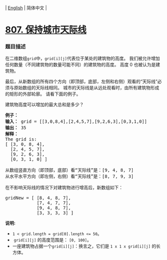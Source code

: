 | [English](README_EN.md) | 简体中文 |

# [807. 保持城市天际线](https://leetcode-cn.com/problems/max-increase-to-keep-city-skyline)
 ### 题目描述
<p>在二维数组<code>grid</code>中，<code>grid[i][j]</code>代表位于某处的建筑物的高度。 我们被允许增加任何数量（不同建筑物的数量可能不同）的建筑物的高度。 高度 0 也被认为是建筑物。</p>

<p>最后，从新数组的所有四个方向（即顶部，底部，左侧和右侧）观看的&ldquo;天际线&rdquo;必须与原始数组的天际线相同。 城市的天际线是从远处观看时，由所有建筑物形成的矩形的外部轮廓。 请看下面的例子。</p>

<p>建筑物高度可以增加的最大总和是多少？</p>

<pre>
<strong>例子：</strong>
<strong>输入：</strong> grid = [[3,0,8,4],[2,4,5,7],[9,2,6,3],[0,3,1,0]]
<strong>输出：</strong> 35
<strong>解释：</strong> 
The grid is:
[ [3, 0, 8, 4], 
  [2, 4, 5, 7],
  [9, 2, 6, 3],
  [0, 3, 1, 0] ]

从数组竖直方向（即顶部，底部）看&ldquo;天际线&rdquo;是：[9, 4, 8, 7]
从水平水平方向（即左侧，右侧）看&ldquo;天际线&rdquo;是：[8, 7, 9, 3]

在不影响天际线的情况下对建筑物进行增高后，新数组如下：

gridNew = [ [8, 4, 8, 7],
            [7, 4, 7, 7],
            [9, 4, 8, 7],
            [3, 3, 3, 3] ]
</pre>

<p><strong>说明: </strong></p>

<ul>
	<li><code>1 &lt; grid.length = grid[0].length &lt;= 50</code>。</li>
	<li>&nbsp;<code>grid[i][j]</code> 的高度范围是： <code>[0, 100]</code>。</li>
	<li>一座建筑物占据一个<code>grid[i][j]</code>：换言之，它们是 <code>1 x 1 x grid[i][j]</code> 的长方体。</li>
</ul>
